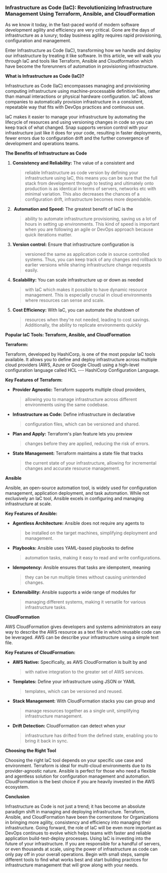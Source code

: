 ### **Infrastructure as Code (IaC): Revolutionizing Infrastructure Management Using Terraform, Ansible, and CloudFormation**

As we know it today, in the fast-paced world of modern software
development agility and efficiency are very critical. Gone are the days
of infrastructure as a luxury; today business agility requires rapid
provisioning, configuration and management.

Enter Infrastructure as Code (IaC), transforming how we handle and
deploy our infrastructure by treating it like software. In this article,
we will walk you through IaC and tools like Terraform, Ansible and
Cloudformation which have become the forerunners of automation in
provisioning infrastructure.

**What is Infrastructure as Code (IaC)?**

Infrastructure as Code (IaC) encompasses managing and provisioning
computing infrastructure using machine-processable definition files,
rather than manual interactions or physical hardware configuration. IaC
allows companies to automatically provision infrastructure in a
consistent, repeatable way that fits with DevOps practices and
continuous use.

IaC makes it easier to manage your infrastructure by automating the
lifecycle of resources and using versioning changes in code so you can
keep track of what changed. Snap supports version control with your
infrastructure just like it does for your code, resulting in faster
deployments, fewer errors due to configuration drift and the further
convergence of development and operations teams.

**The Benefits of Infrastructure as Code**

1.  **Consistency and Reliability:** The value of a consistent and
    > reliable Infrastructure as code version by defining your
    > infrastructure using IaC, this means you can be sure that the full
    > stack from development through to testing and ultimately onto
    > production is as identical in terms of servers, networks etc with
    > minimal variation. This also decreases the chances of a
    > configuration drift, infrastructure becomes more dependable.

2.   **Automation and Speed:** The greatest benefit of IaC is the
    > ability to automate infrastructure provisioning, saving us a lot
    > of hours in setting up environments. This kind of speed is
    > important when you are following an agile or DevOps approach
    > because quick iterations matter. 

3.  **Version control:** Ensure that infrastructure configuration is
    > versioned the same as application code in source controlled
    > systems. Thus, you can keep track of any changes and rollback to
    > earlier versions while sharing infrastructure change requests
    > easily. 

4.  **Scalability:** You can scale infrastructure up or down as needed
    > with IaC which makes it possible to have dynamic resource
    > management. This is especially crucial in cloud environments where
    > resources can sense and scale.

5.  **Cost Efficiency:** With IaC, you can automate the shutdown of
    > resources when they're not needed, leading to cost savings.
    > Additionally, the ability to replicate environments quickly 

**Popular IaC Tools: Terraform, Ansible, and CloudFormation**

**Terraform:**

Terraform, developed by HashiCorp, is one of the most popular IaC tools
available. It allows you to define and deploy infrastructure across
multiple cloud providers (AWS, Azure or Google Cloud) using a high-level
configuration language called HCL --- HashiCorp Configuration Language.

**Key Features of Terraform:**

-   **Provider Agnostic:** Terraform supports multiple cloud providers,
    > allowing you to manage infrastructure across different
    > environments using the same codebase.

-   **Infrastructure as Code:** Define infrastructure in declarative
    > configuration files, which can be versioned and shared.

-   **Plan and Apply:** Terraform\'s plan feature lets you preview
    > changes before they are applied, reducing the risk of errors.

-   **State Management:** Terraform maintains a state file that tracks
    > the current state of your infrastructure, allowing for incremental
    > changes and accurate resource management.

**Ansible**

Ansible, an open-source automation tool, is widely used for
configuration management, application deployment, and task automation.
While not exclusively an IaC tool, Ansible excels in configuring and
managing infrastructure at scale.

**Key Features of Ansible:**

-   **Agentless Architecture:** Ansible does not require any agents to
    > be installed on the target machines, simplifying deployment and
    > management.

-   **Playbooks:** Ansible uses YAML-based playbooks to define
    > automation tasks, making it easy to read and write configurations.

-   **Idempotency:** Ansible ensures that tasks are idempotent, meaning
    > they can be run multiple times without causing unintended changes.

-   **Extensibility:** Ansible supports a wide range of modules for
    > managing different systems, making it versatile for various
    > infrastructure tasks.

**CloudFormation**

AWS CloudFormation gives developers and systems administrators an easy
way to describe the AWS resource as a text file in which reusable code
can be leveraged. AWS can be describe your infrastructure using a simple
text file.

**Key Features of CloudFormation:**

-   **AWS Native:** Specifically, as AWS CloudFormation is built by and
    > with native integration to the greater set of AWS services.

-   **Templates:** Define your infrastructure using JSON or YAML
    > templates, which can be versioned and reused.

-   **Stack Management:** With CloudFormation stacks you can group and
    > manage resources together as a single unit, simplifying
    > infrastructure management.

-   **Drift Detection:** CloudFormation can detect when your
    > infrastructure has drifted from the defined state, enabling you to
    > bring it back in sync.

**Choosing the Right Tool**

Choosing the right IaC tool depends on your specific use case and
environment. Terraform is ideal for multi-cloud environments due to its
provider-agnostic nature. Ansible is perfect for those who need a
flexible and agentless solution for configuration management and
automation. CloudFormation is the best choice if you are heavily
invested in the AWS ecosystem.

**Conclusion**

Infrastructure as Code is not just a trend; it has become an absolute
paradigm shift in managing and deploying infrastructure. Terraform,
Ansible, and CloudFormation have been the cornerstone for Organizations
in bringing more agility, consistency and efficiency into managing their
infrastructure. Going forward, the role of IaC will be even more
important as DevOps continues to evolve which helps teams with faster
and reliable application build-test-deploy processes. Using IaC is
investing into the future of your infrastructure. If you are responsible
for a handful of servers, or even thousands at scale, using the power of
infrastructure as code can only pay off in your overall operations.
Begin with small steps, sample different tools to find what works best
and start building practices for infrastructure management that will
grow along with your needs.
